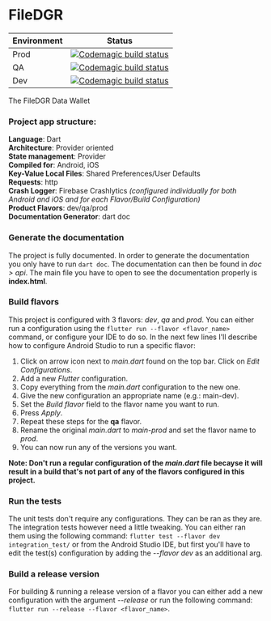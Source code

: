 # FileDGR

| Environment | Status |
|---|---|
| Prod | [![Codemagic build status](https://api.codemagic.io/apps/6422ed8975bc9acc439995f7/android-prod-workflow/status_badge.svg)](https://codemagic.io/apps/6422ed8975bc9acc439995f7/android-prod-worflow/latest_build) |
| QA | [![Codemagic build status](https://api.codemagic.io/apps/6422ed8975bc9acc439995f7/android-qa-workflow/status_badge.svg)](https://codemagic.io/apps/6422ed8975bc9acc439995f7/android-qa-worflow/latest_build) |
| Dev | [![Codemagic build status](https://api.codemagic.io/apps/6422ed8975bc9acc439995f7/android-dev-workflow/status_badge.svg)](https://codemagic.io/apps/6422ed8975bc9acc439995f7/android-dev-worflow/latest_build) |


The FileDGR Data Wallet


### Project app structure:

**Language**: Dart <br>
**Architecture**: Provider oriented<br>
**State management**: Provider<br>
**Compiled for**: Android, iOS<br>
**Key-Value Local Files**: Shared Preferences/User Defaults <br>
**Requests**: http <br>
**Crash Logger**: Firebase Crashlytics *(configured individually for both Android and iOS and for each Flavor/Build Configuration)*<br>
**Product Flavors**: dev/qa/prod <br>
**Documentation Generator**: dart doc


### Generate the documentation

The project is fully documented. In order to generate the documentation you only have to run ``dart doc``. The documentation can then be found in *doc > api*. The main file you have to open to see the documentation properly is **index.html**.


### Build flavors

This project is configured with 3 flavors: *dev*, *qa* and *prod*.
You can either run a configuration using the ```flutter run --flavor <flavor_name>``` command, or configure your IDE to do so. In the next few lines I'll describe how to configure Android Studio to run a specific flavor:

1. Click on arrow icon next to *main.dart* found on the top bar. Click on *Edit Configurations*.
2. Add a new *Flutter* configuration.
3. Copy everything from the *main.dart* configuration to the new one.
4. Give the new configuration an appropriate name (e.g.: main-dev).
5. Set the *Build flavor* field to the flavor name you want to run.
6. Press *Apply*.
7. Repeat these steps for the **qa** flavor.
8. Rename the original *main.dart* to *main-prod* and set the flavor name to *prod*.
9. You can now run any of the versions you want.

**Note: Don't run a regular configuration of the *main.dart* file becayse it will result in a build that's not part of any of the flavors configured in this project.**


### Run the tests

The unit tests don't require any configurations. They can be ran as they are.
The integration tests however need a little tweaking. You can either ran them using the following command: ```flutter test --flavor dev integration_test/``` or from the Android Studio IDE, but first you'll have to edit the test(s) configuration by adding the *--flavor dev* as an additional arg.


### Build a release version

For building & running a release version of a flavor you can either add a new configuration with the argument *--release* or run the following command: ```flutter run --release --flavor <flavor_name>```.
